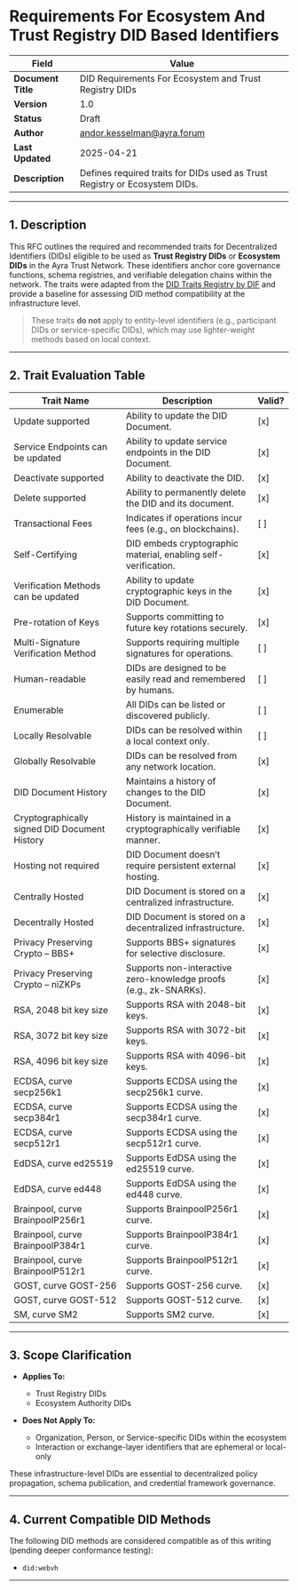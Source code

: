 # Requirements For Ecosystem And Trust Registry DID Based Identifiers

| Field         | Value                |
|---------------|----------------------|
| **Document Title** | DID Requirements For Ecosystem and Trust Registry DIDs         |
| **Version**         | 1.0                    |
| **Status**          | Draft                  |
| **Author**          | andor.kesselman@ayra.forum       |
| **Last Updated**    | 2025-04-21             |
| **Description**     | Defines required traits for DIDs used as Trust Registry or Ecosystem DIDs. |

---

## 1. Description

This RFC outlines the required and recommended traits for Decentralized Identifiers (DIDs) eligible to be used as **Trust Registry DIDs** or **Ecosystem DIDs** in the Ayra Trust Network. These identifiers anchor core governance functions, schema registries, and verifiable delegation chains within the network. The traits were adapted from the [DID Traits Registry by DIF](https://identity.foundation/did-traits/) and provide a baseline for assessing DID method compatibility at the infrastructure level.

> These traits **do not** apply to entity-level identifiers (e.g., participant DIDs or service-specific DIDs), which may use lighter-weight methods based on local context.

---

## 2. Trait Evaluation Table

| **Trait Name** | **Description** | **Valid?** |
|----------------|-----------------|------------|
| Update supported | Ability to update the DID Document. | [x] |
| Service Endpoints can be updated | Ability to update service endpoints in the DID Document. | [x] |
| Deactivate supported | Ability to deactivate the DID. | [x] |
| Delete supported | Ability to permanently delete the DID and its document. | [x] |
| Transactional Fees | Indicates if operations incur fees (e.g., on blockchains). | [ ] |
| Self-Certifying | DID embeds cryptographic material, enabling self-verification. | [x] |
| Verification Methods can be updated | Ability to update cryptographic keys in the DID Document. | [x] |
| Pre-rotation of Keys | Supports committing to future key rotations securely. | [x] |
| Multi-Signature Verification Method | Supports requiring multiple signatures for operations. | [ ] |
| Human-readable | DIDs are designed to be easily read and remembered by humans. | [ ] |
| Enumerable | All DIDs can be listed or discovered publicly. | [ ] |
| Locally Resolvable | DIDs can be resolved within a local context only. | [ ] |
| Globally Resolvable | DIDs can be resolved from any network location. | [x] |
| DID Document History | Maintains a history of changes to the DID Document. | [x] |
| Cryptographically signed DID Document History | History is maintained in a cryptographically verifiable manner. | [x] |
| Hosting not required | DID Document doesn’t require persistent external hosting. | [x] |
| Centrally Hosted | DID Document is stored on a centralized infrastructure. | [x] |
| Decentrally Hosted | DID Document is stored on a decentralized infrastructure. | [x] |
| Privacy Preserving Crypto – BBS+ | Supports BBS+ signatures for selective disclosure. | [x] |
| Privacy Preserving Crypto – niZKPs | Supports non-interactive zero-knowledge proofs (e.g., zk-SNARKs). | [x] |
| RSA, 2048 bit key size | Supports RSA with 2048-bit keys. | [x] |
| RSA, 3072 bit key size | Supports RSA with 3072-bit keys. | [x] |
| RSA, 4096 bit key size | Supports RSA with 4096-bit keys. | [x] |
| ECDSA, curve secp256k1 | Supports ECDSA using the secp256k1 curve. | [x] |
| ECDSA, curve secp384r1 | Supports ECDSA using the secp384r1 curve. | [x] |
| ECDSA, curve secp512r1 | Supports ECDSA using the secp512r1 curve. | [x] |
| EdDSA, curve ed25519 | Supports EdDSA using the ed25519 curve. | [x] |
| EdDSA, curve ed448 | Supports EdDSA using the ed448 curve. | [x] |
| Brainpool, curve BrainpoolP256r1 | Supports BrainpoolP256r1 curve. | [x] |
| Brainpool, curve BrainpoolP384r1 | Supports BrainpoolP384r1 curve. | [x] |
| Brainpool, curve BrainpoolP512r1 | Supports BrainpoolP512r1 curve. | [x] |
| GOST, curve GOST-256 | Supports GOST-256 curve. | [x] |
| GOST, curve GOST-512 | Supports GOST-512 curve. | [x] |
| SM, curve SM2 | Supports SM2 curve. | [x] |

---

## 3. Scope Clarification

- **Applies To:**
  - Trust Registry DIDs  
  - Ecosystem Authority DIDs  

- **Does Not Apply To:**
  - Organization, Person, or Service-specific DIDs within the ecosystem  
  - Interaction or exchange-layer identifiers that are ephemeral or local-only  

These infrastructure-level DIDs are essential to decentralized policy propagation, schema publication, and credential framework governance.

---

## 4. Current Compatible DID Methods

The following DID methods are considered compatible as of this writing (pending deeper conformance testing):

- `did:webvh`

---
